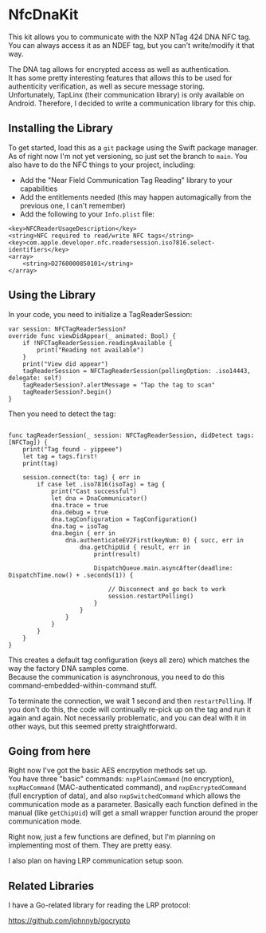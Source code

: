 # NfcDnaKit

This kit allows you to communicate with the NXP NTag 424 DNA NFC tag.  You can always access it as an NDEF tag, but you can't write/modify it that way. 

The DNA tag allows for encrypted access as well as authentication.  
It has some pretty interesting features that allows this to be used for authenticity verification, as well as secure message storing.  
Unfortunately, TapLinx (their communication library) is only available on Android. 
Therefore, I decided to write a communication library for this chip.

## Installing the Library

To get started, load this as a `git` package using the Swift package manager.
As of right now I'm not yet versioning, so just set the branch to `main`.
You also have to do the NFC things to your project, including:

* Add the "Near Field Communication Tag Reading" library to your capabilities
* Add the entitlements needed (this may happen automagically from the previous one, I can't remember)
* Add the following to your `Info.plist` file:
```
<key>NFCReaderUsageDescription</key>
<string>NFC required to read/write NFC tags</string>
<key>com.apple.developer.nfc.readersession.iso7816.select-identifiers</key>
<array>
    <string>D2760000850101</string>
</array>
```

## Using the Library

In your code, you need to initialize a TagReaderSession:

```
var session: NFCTagReaderSession?
override func viewDidAppear(_ animated: Bool) {
    if !NFCTagReaderSession.readingAvailable {
        print("Reading not available")
    }
    print("View did appear")
    tagReaderSession = NFCTagReaderSession(pollingOption: .iso14443, delegate: self)
    tagReaderSession?.alertMessage = "Tap the tag to scan"
    tagReaderSession?.begin()
}
```

Then you need to detect the tag:

```

func tagReaderSession(_ session: NFCTagReaderSession, didDetect tags: [NFCTag]) {
    print("Tag found - yippeee")
    let tag = tags.first!
    print(tag)
    
    session.connect(to: tag) { err in
        if case let .iso7816(isoTag) = tag {
            print("Cast successful")
            let dna = DnaCommunicator()
            dna.trace = true
            dna.debug = true
            dna.tagConfiguration = TagConfiguration()
            dna.tag = isoTag
            dna.begin { err in
                dna.authenticateEV2First(keyNum: 0) { succ, err in
                    dna.getChipUid { result, err in
                        print(result)
                        
                        DispatchQueue.main.asyncAfter(deadline: DispatchTime.now() + .seconds(1)) {
                            
                            // Disconnect and go back to work
                            session.restartPolling()
                        }
                    }
                }
            }
        }
    }
}
```

This creates a default tag configuration (keys all zero) which matches the way the factory DNA samples come.  
Because the communication is asynchronous, you need to do this command-embedded-within-command stuff.

To terminate the connection, we wait 1 second and then `restartPolling`.
If you don't do this, the code will continually re-pick up on the tag and run it again and again.
Not necessarily problematic, and you can deal with it in other ways, but this seemed pretty straightforward.

## Going from here

Right now I've got the basic AES encrpytion methods set up.  
You have three "basic" commands: `nxpPlainCommand` (no encryption), `nxpMacCommand` (MAC-authenticated command), and `nxpEncryptedCommand` (full encryption of data), and also `nxpSwitchedCommand` which allows the communication mode as a parameter.
Basically each function defined in the manual (like `getChipUid`) will get a small wrapper function around the proper communication mode.

Right now, just a few functions are defined, but I'm planning on implementing most of them.  They are pretty easy.

I also plan on having LRP communication setup soon.

## Related Libraries

I have a Go-related library for reading the LRP protocol:

https://github.com/johnnyb/gocrypto



